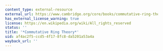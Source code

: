 ```yaml
---
content_type: external-resource
external_url: https://www.cambridge.org/core/books/commutative-ring-theory/02819830750568B06C16E6199F3562C1
has_external_license_warning: true
license: https://en.wikipedia.org/wiki/All_rights_reserved
status: ''
title: '*Commutative Ring Theory*'
uid: af4ac2f5-ccd5-4f17-8fc8-da5201a53a4a
wayback_url: ''
---
```

